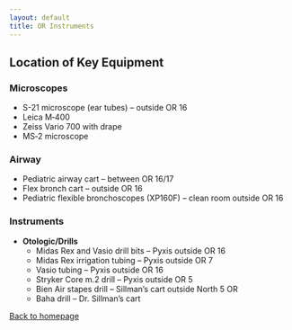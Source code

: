 ```yaml
---
layout: default
title: OR Instruments
---
```

<h2>Location of Key Equipment</h2>
<h3>Microscopes</h3>
<ul>
<li>S-21 microscope (ear tubes) – outside OR 16</li>
<li>Leica M‑400</li>
<li>Zeiss Vario 700 with drape</li>
<li>MS‑2 microscope</li>
</ul>
<h3>Airway</h3>
<ul><li>Pediatric airway cart – between OR 16/17</li><li>Flex bronch cart – outside OR 16</li><li>Pediatric flexible bronchoscopes (XP160F) – clean room outside OR 16</li></ul>


<h3>Instruments</h3>
<ul><li><strong>Otologic/Drills</strong>
<ul>
<li>Midas Rex and Vasio drill bits – Pyxis outside OR 16</li>
<li>Midas Rex irrigation tubing – Pyxis outside OR 7</li>
<li>Vasio tubing – Pyxis outside OR 16</li>
<li>Stryker Core m.2 drill – Pyxis outside OR 5</li>
<li>Bien Air stapes drill – Sillman’s cart outside North 5 OR</li>
<li>Baha drill – Dr. Sillman’s cart</li>
</ul>
</li></ul>
<p><a href="index.html">Back to homepage</a></p>
